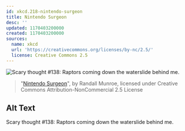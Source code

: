 ```yaml
---
id: xkcd.218-nintendo-surgeon
title: Nintendo Surgeon
desc: ''
updated: 1170403200000
created: 1170403200000
sources:
  name: xkcd
  url: 'https://creativecommons.org/licenses/by-nc/2.5/'
  license: Creative Commons 2.5
---
```

![Scary thought #138: Raptors coming down the waterslide behind me.](https://imgs.xkcd.com/comics/nintendo_surgeon.png)
> "[Nintendo Surgeon](https://xkcd.com/218/)", by Randall Munroe, licensed under Creative Commons Attribution-NonCommercial 2.5 License

## Alt Text
Scary thought #138: Raptors coming down the waterslide behind me.
